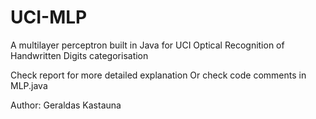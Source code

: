 # UCI-MLP
A multilayer perceptron built in Java for UCI Optical Recognition of Handwritten Digits categorisation

Check report for more detailed explanation
Or check code comments in MLP.java

Author: Geraldas Kastauna
